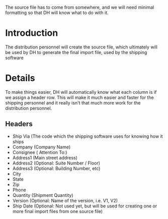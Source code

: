 The source file has to come from somewhere, and we will need minimal formatting so that DH will know what to do with it.

# Introduction #
The distribution personnel will create the source file, which ultimately will be used by DH to generate the final import file, used by the shipping software

# Details #
To make things easier, DH will automatically know what each column is if we assign a header row. This will make it much easier and faster for the shipping personnel and it really isn't that much more work for the distribution personnel.

## Headers ##
  * Ship Via (The code which the shipping software uses for knowing how it ships
  * Company (Company Name)
  * Consignee ( Attention To:)
  * Address1 (Main street address)
  * Address2 (Optional: Suite Number / Floor)
  * Address3 (Optional: Building Number, etc)
  * City
  * State
  * Zip
  * Phone
  * Quantity (Shipment Quantity)
  * Version (Optional: Name of the version, i.e. V1, V2)
  * Ship Date (Optional: Not used yet, but will be used for creating one or more final import files from one source file)